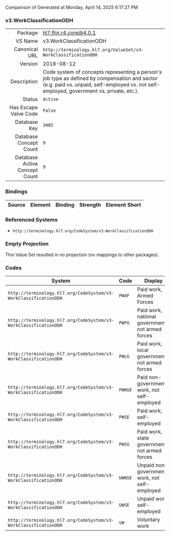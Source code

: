 Comparison of 
Generated at Monday, April 14, 2025 6:17:27 PM

### v3.WorkClassificationODH

|      |     |
| ---: | --- |
| Package | hl7.fhir.r4.core@4.0.1 |
| VS Name | v3.WorkClassificationODH |
| Canonical URL | `http://terminology.hl7.org/ValueSet/v3-WorkClassificationODH` |
| Version | 2018-08-12 |
| Description | Code system of concepts representing a person's job type as defined by compensation and sector (e.g. paid vs. unpaid, self-employed vs. not self-employed, government vs. private, etc.). |
| Status | `Active` |
| Has Escape Valve Code | `False` |
| Database Key | `3485` |
| Database Concept Count | `9` |
| Database Active Concept Count | `9` |
### Bindings

| Source | Element | Binding | Strength | Element Short |
| ------ | ------- | ------- | -------- | ------------- |

### Referenced Systems

* `http://terminology.hl7.org/CodeSystem/v3-WorkClassificationODH`
### Empty Projection

This Value Set resulted in no projection (no mappings to other packages).

### Codes

| System | Code | Display |
| ------ | ---- | ------- |
| `http://terminology.hl7.org/CodeSystem/v3-WorkClassificationODH` | `PWAF` | Paid work, Armed Forces |
| `http://terminology.hl7.org/CodeSystem/v3-WorkClassificationODH` | `PWFG` | Paid work, national government, not armed forces |
| `http://terminology.hl7.org/CodeSystem/v3-WorkClassificationODH` | `PWLG` | Paid work, local government, not armed forces |
| `http://terminology.hl7.org/CodeSystem/v3-WorkClassificationODH` | `PWNSE` | Paid non-governmental work, not self-employed |
| `http://terminology.hl7.org/CodeSystem/v3-WorkClassificationODH` | `PWSE` | Paid work, self-employed |
| `http://terminology.hl7.org/CodeSystem/v3-WorkClassificationODH` | `PWSG` | Paid work, state government, not armed forces |
| `http://terminology.hl7.org/CodeSystem/v3-WorkClassificationODH` | `UWNSE` | Unpaid non-governmental work, not self-employed |
| `http://terminology.hl7.org/CodeSystem/v3-WorkClassificationODH` | `UWSE` | Unpaid work, self-employed |
| `http://terminology.hl7.org/CodeSystem/v3-WorkClassificationODH` | `VW` | Voluntary work |
